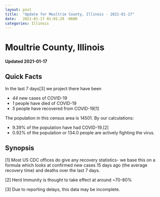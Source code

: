 ```yaml
---
layout: post
title:  "Update for Moultrie County, Illinois - 2021-01-17"
date:   2021-01-17 01:01:29 -0600
categories: Illinois
---
```


# Moultrie County, Illinois
#### Updated 2021-01-17

## Quick Facts

In the last 7 days[3] we project there have been
- *44* new cases of COVID-19
- *1* people have died of COVID-19
- *5* people have recovered from COVID-19[1]

The population in this census area is 14501. By our calculations:
- 9.39% of the population have had COVID-19.[2]
- 0.92% of the population or 134.0 people are actively fighting the virus.

## Synopsis




[1] Most US CDC offices do give any recovery statistics- we base this on a formula which looks at confirmed new cases
15 days ago (the average recovery time) and deaths over the last 7 days.

[2] Herd Immunity is thought to take effect at around ~70-80%

[3] Due to reporting delays, this data may be incomplete.
 
    